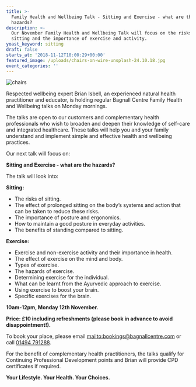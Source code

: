 ```yaml
---
title: >-
  Family Health and Wellbeing Talk - Sitting and Exercise - what are the
  hazards?
description: >-
  Our November Family Health and Wellbeing Talk will focus on the risks of
  sitting and the importance of exercise and activity.
yoast_keyword: sitting
draft: false
starts_at: '2018-11-12T10:00:29+00:00'
featured_image: /uploads/chairs-on-wire-unsplash-24.10.18.jpg
event_categories: ''
---
```

![chairs](/uploads/chairs-on-wire-unsplash-24.10.18.jpg)

Respected wellbeing expert Brian Isbell, an experienced natural health practitioner and educator, is holding regular Bagnall Centre Family Health and Wellbeing talks on Monday mornings. 

The talks are open to our customers and complementary health professionals who wish to broaden and deepen their knowledge of self-care and integrated healthcare. These talks will help you and your family understand and implement simple and effective health and wellbeing practices.

Our next talk will focus on: 

**Sitting and Exercise - what are the hazards?** 

The talk will look into: 

**Sitting:**

* The risks of sitting.
* The effect of prolonged sitting on the body’s systems and action that can be taken to reduce these risks.  
* The importance of posture and ergonomics.  
* How to maintain a good posture in everyday activities. 
* The benefits of standing compared to sitting.

**Exercise:**

* Exercise and non-exercise activity and their importance in health.  
* The effect of exercise on the mind and body. 
* Types of exercise.  
* The hazards of exercise. 
* Determining exercise for the individual.  
* What can be learnt from the Ayurvedic approach to exercise.  
* Using exercise to boost your brain. 
* Specific exercises for the brain.

**10am-12pm, Monday 12th November.**

**Price: £10 including refreshments (please book in advance to avoid disappointment!).** 

To book your place, please email <mailto:bookings@bagnallcentre.com> or call [01494 791288](tel:01494791288). 

For the benefit of complementary health practitioners, the talks qualify for Continuing Professional Development points and Brian will provide CPD certificates if required.

**Your Lifestyle. Your Health. Your Choices.**
